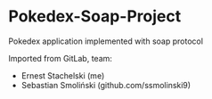 # Pokedex-Soap-Project
Pokedex application implemented with soap protocol

Imported from GitLab, team:

* Ernest Stachelski (me)
* Sebastian Smoliński (github.com/ssmolinski9)
